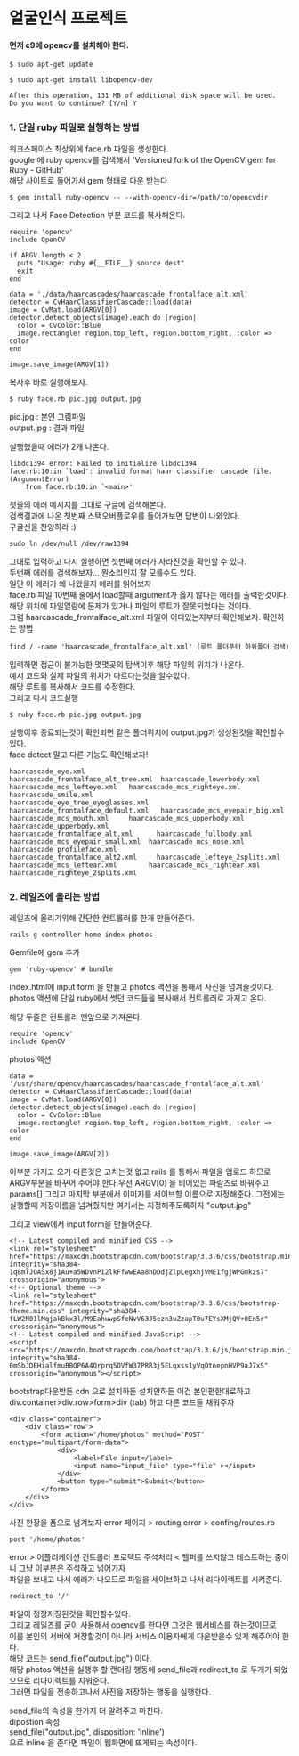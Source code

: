 얼굴인식 프로젝트 
=
#### 먼저 c9에 opencv를 설치해야 한다. 
```
$ sudo apt-get update
 
$ sudo apt-get install libopencv-dev
 
After this operation, 131 MB of additional disk space will be used.
Do you want to continue? [Y/n] Y
```
### 1. 단일 ruby 파일로 실행하는 방법

워크스페이스 최상위에 face.rb 파일을 생성한다.  
google 에 ruby opencv를 검색해서 'Versioned fork of the OpenCV gem for Ruby - GitHub'  
해당 사이트로 들어가서 gem 형태로 다운 받는다
```
$ gem install ruby-opencv -- --with-opencv-dir=/path/to/opencvdir
```
그리고 나서 Face Detection 부분 코드를 복사해온다.
```
require 'opencv'
include OpenCV

if ARGV.length < 2
  puts "Usage: ruby #{__FILE__} source dest"
  exit
end

data = './data/haarcascades/haarcascade_frontalface_alt.xml'
detector = CvHaarClassifierCascade::load(data)
image = CvMat.load(ARGV[0])
detector.detect_objects(image).each do |region|
  color = CvColor::Blue
  image.rectangle! region.top_left, region.bottom_right, :color => color
end

image.save_image(ARGV[1])
```
복사후 바로 실행해보자.
```
$ ruby face.rb pic.jpg output.jpg
```
pic.jpg : 본인 그림파일  
output.jpg : 결과 파일  

실행했을때 에러가 2개 나온다. 

    libdc1394 error: Failed to initialize libdc1394
    face.rb:10:in `load': invalid format haar classifier cascade file. (ArgumentError)
        from face.rb:10:in `<main>'

첫줄의 에러 메시지를 그대로 구글에 검색해본다.  
검색결과에 나온 첫번째 스택오버플로우를 들어가보면 답변이 나와있다.   
구글신을 찬양하라 :)
```
sudo ln /dev/null /dev/raw1394
```
그대로 입력하고 다시 실행하면 첫번째 에러가 사라진것을 확인할 수 있다.  
두번째 에러를 검색해보자... 뭔소리인지 잘 모를수도 있다.  
일단 이 에러가 왜 나왔을지 에러를 읽어보자  
face.rb 파일 10번째 줄에서 load할때 argument가 옳지 않다는 에러를 출력한것이다.  
해당 위치에 파일열람에 문제가 있거나 파일의 루트가 잘못되었다는 것이다.  
그럼 haarcascade_frontalface_alt.xml 파일이 어디있는지부터 확인해보자. 
확인하는 방법

```
find / -name 'haarcascade_frontalface_alt.xml' (루트 폴더푸터 하위폴더 검색)
```
입력하면 접근이 불가능한 몇몇곳의 탐색이후 해당 파일의 위치가 나온다.  
예시 코드와 실제 파일의 위치가 다르다는것을 알수있다.  
해당 루트를 복사해서 코드를 수정한다.  
그리고 다시 코드실행 

```
$ ruby face.rb pic.jpg output.jpg
```
실행이후 종료되는것이 확인되면 같은 폴더위치에 output.jpg가 생성된것을 확인할수 있다.  
face detect 말고 다른 기능도 확인해보자!

```
haarcascade_eye.xml                  haarcascade_frontalface_alt_tree.xml  haarcascade_lowerbody.xml          haarcascade_mcs_lefteye.xml   haarcascade_mcs_righteye.xml      haarcascade_smile.xml
haarcascade_eye_tree_eyeglasses.xml  haarcascade_frontalface_default.xml   haarcascade_mcs_eyepair_big.xml    haarcascade_mcs_mouth.xml     haarcascade_mcs_upperbody.xml     haarcascade_upperbody.xml
haarcascade_frontalface_alt.xml      haarcascade_fullbody.xml              haarcascade_mcs_eyepair_small.xml  haarcascade_mcs_nose.xml      haarcascade_profileface.xml
haarcascade_frontalface_alt2.xml     haarcascade_lefteye_2splits.xml       haarcascade_mcs_leftear.xml        haarcascade_mcs_rightear.xml  haarcascade_righteye_2splits.xml
```
### 2. 레일즈에 올리는 방법

레일즈에 올리기위해 간단한 컨트롤러를 한개 만들어준다.  
```
rails g controller home index photos
```

Gemfile에 gem 추가
```
gem 'ruby-opencv' # bundle
```

index.html에 input form 을 만들고 photos 액션을 통해서 사진을 넘겨줄것이다.  
photos 액션에 단일 ruby에서 썻던 코드들을 복사해서 컨트롤러로 가지고 온다.  

해당 두줄은 컨트롤러 맨앞으로 가져온다.
```
require 'opencv'
include OpenCV
```
photos 액션 
```
data = '/usr/share/opencv/haarcascades/haarcascade_frontalface_alt.xml'
detector = CvHaarClassifierCascade::load(data)
image = CvMat.load(ARGV[0])
detector.detect_objects(image).each do |region|
  color = CvColor::Blue
  image.rectangle! region.top_left, region.bottom_right, :color => color
end

image.save_image(ARGV[2])
```

이부분 가지고 오기 
다른것은 고치는것 없고 rails 를 통해서 파일을 업로드 하므로 
ARGV부분을 바꾸어 주어야 한다.우선 ARGV[0] 을 비어있는 파람즈로 바꿔주고 params[] 
그리고 마지막 부분에서 이미지를 세이브할 이름으로 지정해준다. 그전에는 실행할때 저장이름을 넘겨줬지만 
여기서는 지정해주도록하자 "output.jpg"

그리고 view에서 input form을 만들어준다. 

    <!-- Latest compiled and minified CSS -->
    <link rel="stylesheet" href="https://maxcdn.bootstrapcdn.com/bootstrap/3.3.6/css/bootstrap.min.css" integrity="sha384-1q8mTJOASx8j1Au+a5WDVnPi2lkFfwwEAa8hDDdjZlpLegxhjVME1fgjWPGmkzs7" crossorigin="anonymous">
    <!-- Optional theme -->
    <link rel="stylesheet" href="https://maxcdn.bootstrapcdn.com/bootstrap/3.3.6/css/bootstrap-theme.min.css" integrity="sha384-fLW2N01lMqjakBkx3l/M9EahuwpSfeNvV63J5ezn3uZzapT0u7EYsXMjQV+0En5r" crossorigin="anonymous">
    <!-- Latest compiled and minified JavaScript -->
    <script src="https://maxcdn.bootstrapcdn.com/bootstrap/3.3.6/js/bootstrap.min.js" integrity="sha384-0mSbJDEHialfmuBBQP6A4Qrprq5OVfW37PRR3j5ELqxss1yVqOtnepnHVP9aJ7xS" crossorigin="anonymous"></script>

bootstrap다운받든 cdn 으로 설치하든 설치안하든 이건 본인편한대로하고  
div.container>div.row>form>div (tab) 하고 다른 코드들 채워주자

    <div class="container">
        <div class="row">
            <form action="/home/photos" method="POST" enctype="multipart/form-data">
                <div>
                    <label>File input</label>
                    <input name="input_file" type="file" ></input>
                </div>
                <button type="submit">Submit</button>
            </form>
        </div>
    </div>


사진 한장을 폼으로 넘겨보자
error 페이지 > routing error > confing/routes.rb
```
post '/home/photos'
```
error > 어플리케이션 컨트롤러 프로텍트 주석처리 < 헬퍼를 쓰지않고 테스트하는 중이니 그냥 이부분은 주석하고 넘어가자  
파일을 보내고 나서 에러가 나오므로 파일을 세이브하고 나서 리다이렉트를 시켜준다. 
```
redirect_to '/'
```
파일이 정장저장된것을 확인할수있다.  
그리고 레일즈를 굳이 사용해서 opencv를 한다면 그것은 웹서비스를 하는것이므로  
이를 본인의 서버에 저장할것이 아니라 서비스 이용자에게 다운받을수 있게 해주어야 한다.  
해당 코드는 send_file("output.jpg") 이다.  
해당 photos 액션을 실행후 할 랜더링 행동에 send_file과 redirect_to 로 두개가 되었으므로 리다이렉트를 지워준다.  
그러면 파일을 전송하고나서 사진을 저장하는 행동을 실행한다.  

send_file의 속성을 한가지 더 알려주고 마친다.   
dipostion 속성  
  send_file("output.jpg", disposition: 'inline')  
  으로 inline 을 준다면 파일이 웹화면에 뜨게되는 속성이다.  